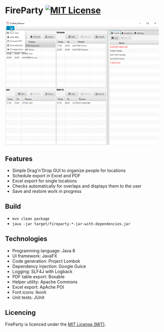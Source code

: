 FireParty [![MIT License][license-image]][license-url]
=========

![FireParty](/doc/screen.png?raw=true "FireParty")

Features
--------

* Simple Drag'n'Drop GUI to organize people for locations
* Schedule export in Excel and PDF
* Excel export for single locations
* Checks automatically for overlaps and displays them to the user
* Save and restore work in progress

Build
-----

* `mvn clean package`
* `java -jar target/fireparty-*-jar-with-dependencies.jar`

Technologies
------------

* Programming language: Java 8
* UI framework: JavaFX
* Code generation: Project Lombok
* Dependency injection: Google Guice
* Logging: SLF4J with Logback
* PDF table export: Boxable
* Helper utility: Apache Commons
* Excel export: ApAche POI
* Font icons: Ikonli
* Unit tests: JUnit

Licencing
---------

FireParty is licenced under the [MIT License (MIT)](LICENSE).

[license-image]: http://img.shields.io/badge/license-MIT-blue.svg?style=flat
[license-url]: LICENSE